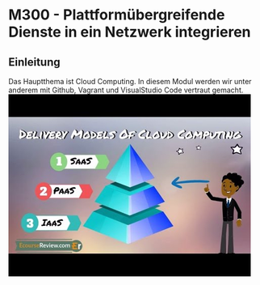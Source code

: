# M300 - Plattformübergreifende  Dienste in ein Netzwerk integrieren

## Einleitung

Das Hauptthema ist Cloud Computing. In diesem Modul werden wir unter anderem mit Github, Vagrant und VisualStudio Code vertraut gemacht. 
<img src="/Bilder/Bilder1.jpg" alt="Check"/>